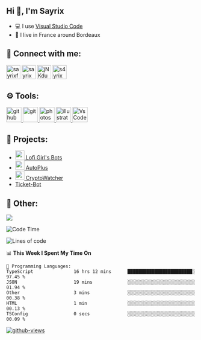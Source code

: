 ## Hi 👋, I'm Sayrix

- 💻 I use [Visual Studio Code](https://code.visualstudio.com/)
- 🥖 I live in France around Bordeaux

## 🔗 Connect with me:
<p align="left">
<a href="https://twitter.com/SayrixFX"><img src="https://i.imgur.com/zVwbWwf.png" alt="sayrixfx" width="37" height="37" /></a> 
<a href="https://www.youtube.com/c/sayrix"><img src="https://i.imgur.com/qZBU7AO.png" alt="sayrix" width="37"  height="37" /></a> 
<a href="https://discord.gg/VasYV6MEJy"><img src="https://i.imgur.com/nsVOefF.png" alt="jNKdusJ" width="37" height="37" /></a>
<a href="https://www.twitch.tv/s4yrix"><img src="https://i.imgur.com/0pAkilW.png" alt="s4yrix" width="37" height="37" /></a>
</p>

## ⚙️ Tools:
<p align="left"> <a href="https://github.com/" target="_blank"> <img src="https://raw.githubusercontent.com/coderjojo/coderjojo/master/img/github.svg" alt="github" width="40" height="40"/> </a> <a href="https://git-scm.com/" target="_blank"> <img src="https://www.vectorlogo.zone/logos/git-scm/git-scm-icon.svg" alt="git" width="40" height="40"/> </a> <a href="https://www.photoshop.com/en" target="_blank"> <img src="https://upload.wikimedia.org/wikipedia/commons/a/af/Adobe_Photoshop_CC_icon.svg" alt="photoshop" width="40" height="40"/> </a> <a href="https://www.adobe.com/in/products/illustrator.html" target="_blank"> <img src="https://upload.wikimedia.org/wikipedia/commons/f/fb/Adobe_Illustrator_CC_icon.svg" alt="illustrator" width="40" height="40"/> </a> <a href="https://code.visualstudio.com/" target="_blank"> <img src="https://dashboard.snapcraft.io/site_media/appmedia/2019/05/code512.png" alt="VsCode" width="40" height="40"/> </a></p>

## 🚩 Projects:
- [<img src="https://cdn.discordapp.com/avatars/634818840542445580/a5ae14a23cdea7df6baa460efb42258b.png" width="24"/> Lofi Girl's Bots](https://bot.lofigirl.com)
- [<img src="https://autoplus.gg/autoplus.png" width="24"/> AutoPlus](https://autoplus.gg)
- [<img src="https://cdn.discordapp.com/avatars/956586999102472222/1f31a078427e78086c174921237ced67.png" width="24"/> CryptoWatcher](https://top.gg/bot/956586999102472222)
- [Ticket-Bot](https://github.com/Sayrix/ticket-bot)

## 📜 Other:

<img src="https://lanyard-profile-readme.vercel.app/api/629031362351071252">

<!--START_SECTION:waka-->
![Code Time](http://img.shields.io/badge/Code%20Time-1%2C375%20hrs%2024%20mins-blue)

![Lines of code](https://img.shields.io/badge/From%20Hello%20World%20I%27ve%20Written-307.7%20thousand%20lines%20of%20code-blue)

📊 **This Week I Spent My Time On** 

```text
💬 Programming Languages: 
TypeScript               16 hrs 12 mins      ████████████████████████░   97.45 % 
JSON                     19 mins             ░░░░░░░░░░░░░░░░░░░░░░░░░   01.94 % 
Other                    3 mins              ░░░░░░░░░░░░░░░░░░░░░░░░░   00.38 % 
HTML                     1 min               ░░░░░░░░░░░░░░░░░░░░░░░░░   00.13 % 
TSConfig                 0 secs              ░░░░░░░░░░░░░░░░░░░░░░░░░   00.09 % 
```


<!--END_SECTION:waka-->

[![github-views](https://komarev.com/ghpvc/?username=sayrix&color=blue)](https://github.com/Sayrix)
